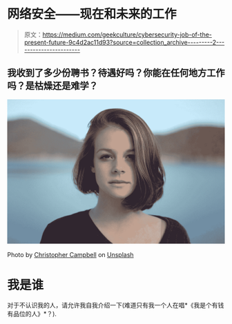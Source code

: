# 网络安全——现在和未来的工作

> 原文：<https://medium.com/geekculture/cybersecurity-job-of-the-present-future-9c4d2ac11d93?source=collection_archive---------2----------------------->

## 我收到了多少份聘书？待遇好吗？你能在任何地方工作吗？是枯燥还是难学？

![](img/d07f46796cef187d2705a8eac8b75815.png)

Photo by [Christopher Campbell](https://unsplash.com/@chrisjoelcampbell?utm_source=medium&utm_medium=referral) on [Unsplash](https://unsplash.com?utm_source=medium&utm_medium=referral)

# 我是谁

对于不认识我的人，请允许我自我介绍一下(难道只有我一个人在唱*《我是个有钱有品位的人》*？).